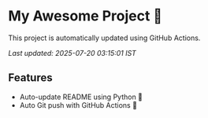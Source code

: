 # My Awesome Project 🚀

This project is automatically updated using GitHub Actions.

_Last updated: 2025-07-20 03:15:01 IST_

## Features
- Auto-update README using Python 🐍
- Auto Git push with GitHub Actions 🤖

